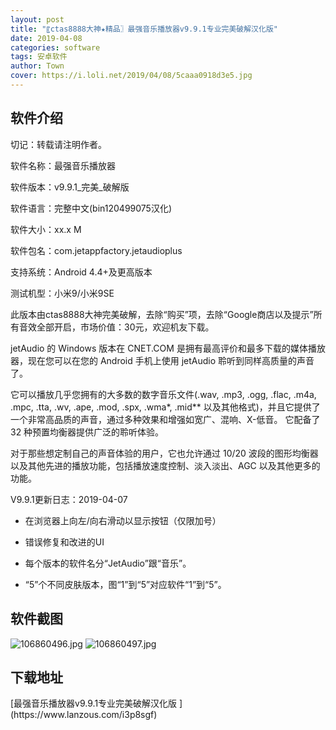 ```yaml
---
layout: post
title: "〖ctas8888大神★精品〗最强音乐播放器v9.9.1专业完美破解汉化版"
date: 2019-04-08
categories: software
tags: 安卓软件
author: Town
cover: https://i.loli.net/2019/04/08/5caaa0918d3e5.jpg
---
```


## 软件介绍

切记：转载请注明作者。

软件名称：最强音乐播放器

软件版本：v9.9.1_完美_破解版

软件语言：完整中文(bin120499075汉化)

软件大小：xx.x M

软件包名：com.jetappfactory.jetaudioplus

支持系统：Android 4.4+及更高版本

测试机型：小米9/小米9SE

此版本由ctas8888大神完美破解，去除“购买”项，去除“Google商店以及提示”所有音效全部开启，市场价值：30元，欢迎机友下载。

jetAudio 的 Windows 版本在 CNET.COM 是拥有最高评价和最多下载的媒体播放器，现在您可以在您的 Android 手机上使用 jetAudio 聆听到同样高质量的声音了。

它可以播放几乎您拥有的大多数的数字音乐文件(.wav, .mp3, .ogg, .flac, .m4a, .mpc, .tta, .wv, .ape, .mod, .spx, .wma*, .mid** 以及其他格式)，并且它提供了一个非常高品质的声音，通过多种效果和增强如宽广、混响、X-低音。
它配备了 32 种预置均衡器提供广泛的聆听体验。

对于那些想定制自己的声音体验的用户，它也允许通过 10/20 波段的图形均衡器以及其他先进的播放功能，包括播放速度控制、淡入淡出、AGC 以及其他更多的功能。

V9.9.1更新日志：2019-04-07

- 在浏览器上向左/向右滑动以显示按钮（仅限加号）

- 错误修复和改进的UI

- 每个版本的软件名分“JetAudio”跟“音乐”。

- “5”个不同皮肤版本，图“1”到“5”对应软件“1”到“5”。

## 软件截图

![106860496.jpg](https://i.loli.net/2019/04/08/5caaa0918d3e5.jpg)
![106860497.jpg](https://i.loli.net/2019/04/08/5caaa0919b67c.jpg)

## 下载地址

<span id="psd">
[最强音乐播放器v9.9.1专业完美破解汉化版 ](https://www.lanzous.com/i3p8sgf)  
</span>

